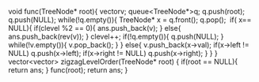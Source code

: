 void func(TreeNode* root){
vector<int>v;
queue<TreeNode*>q;
q.push(root);
q.push(NULL);
while(!q.empty()){
TreeNode* x = q.front();
q.pop();
​
if( x== NULL){
if(clevel %2 == 0){
ans.push_back(v);
}
else{
ans.push_back(rev(v));
}
clevel++;
if(!q.empty()){
q.push(NULL);
}
while(!v.empty()){
v.pop_back();
}
}
else{
v.push_back(x->val);
if(x->left != NULL)
q.push(x->left);
if(x->right != NULL)
q.push(x->right);
}
}
}
vector<vector<int>> zigzagLevelOrder(TreeNode* root) {
if(root == NULL){
return ans;
}
func(root);
return ans;
}